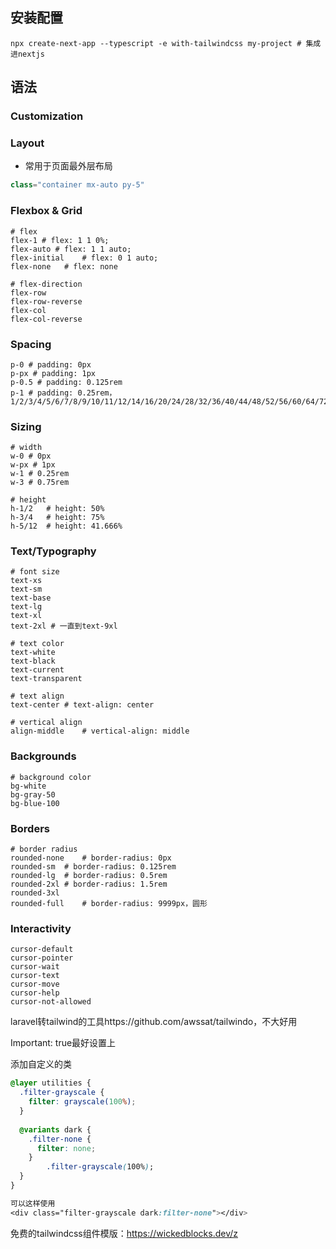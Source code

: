 ## 安装配置

```shell
npx create-next-app --typescript -e with-tailwindcss my-project	# 集成进nextjs
```

## 语法

### Customization

### Layout

- 常用于页面最外层布局

```javascript
class="container mx-auto py-5"
```

### Flexbox & Grid

```shell
# flex
flex-1 # flex: 1 1 0%;
flex-auto # flex: 1 1 auto;
flex-initial	# flex: 0 1 auto;
flex-none	# flex: none

# flex-direction
flex-row
flex-row-reverse
flex-col
flex-col-reverse
```

### Spacing

```shell
p-0	# padding: 0px
p-px # padding: 1px
p-0.5 # padding: 0.125rem
p-1 # padding: 0.25rem，1/2/3/4/5/6/7/8/9/10/11/12/14/16/20/24/28/32/36/40/44/48/52/56/60/64/72/80/96
```

### Sizing

```shell
# width
w-0	# 0px
w-px # 1px
w-1 # 0.25rem
w-3	# 0.75rem

# height
h-1/2	# height: 50%
h-3/4	# height: 75%
h-5/12	# height: 41.666%
```

### Text/Typography

```shell
# font size
text-xs
text-sm
text-base
text-lg
text-xl
text-2xl # 一直到text-9xl

# text color
text-white
text-black
text-current
text-transparent

# text align
text-center # text-align: center

# vertical align
align-middle	# vertical-align: middle
```

### Backgrounds

```shell
# background color
bg-white
bg-gray-50
bg-blue-100
```

### Borders

```shell
# border radius
rounded-none	# border-radius: 0px
rounded-sm	# border-radius: 0.125rem
rounded-lg	# border-radius: 0.5rem
rounded-2xl	# border-radius: 1.5rem
rounded-3xl
rounded-full	# border-radius: 9999px，圆形
```

### Interactivity

```shell
cursor-default
cursor-pointer
cursor-wait
cursor-text
cursor-move
cursor-help
cursor-not-allowed
```





laravel转tailwind的工具https://github.com/awssat/tailwindo，不大好用



Important: true最好设置上



添加自定义的类

```css
@layer utilities {
  .filter-grayscale {
    filter: grayscale(100%);
  }
  
  @variants dark {
    .filter-none {
      filter: none;
    }
		.filter-grayscale(100%);
  }
}

可以这样使用
<div class="filter-grayscale dark:filter-none"></div>
```



免费的tailwindcss组件模版：https://wickedblocks.dev/z
